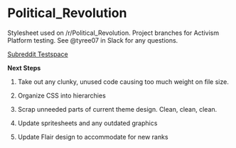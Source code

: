 # Political_Revolution

Stylesheet used on /r/Political_Revolution. Project branches for Activism Platform testing. See @tyree07 in Slack for any questions.

[Subreddit Testspace](https://reddit.com/r/Tyree07/about/stylesheet)

**Next Steps**

1. Take out any clunky, unused code causing too much weight on file size.

1. Organize CSS into hierarchies

1. Scrap unneeded parts of current theme design. Clean, clean, clean.

1. Update spritesheets and any outdated graphics

1. Update Flair design to accommodate for new ranks
